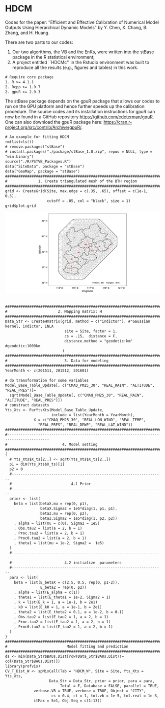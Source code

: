 # HDCM
Codes for the paper: “Efficient and Effective Calibration of Numerical Model Outputs Using Hierarchical Dynamic Models” by Y. Chen, X. Chang, B. Zhang, and H. Huang. 

There are two parts to our codes: 
1. Our two algorithms, the VB and the EnKs, were written into the stBase package in the R statistical environment;
2. A project entitled ``HDCMc'' in the Rstudio environment was built to reproduce all the results (e.g., figures and tables) in this work. 

```
# Require core package
1. R >= 4.1.1
2. Rcpp >= 1.0.7
2. gpuR >= 2.0.3
```

The stBase package depends on the gpuR package that allows our codes to run on the GPU platform and hence further speeds up the calibration procedure. The source codes and its installation instructions for gpuR can now be found in a GitHub repository https://github.com/cdeterman/gpuR. One can also download the gpuR package here: https://cran.r-project.org/src/contrib/Archive/gpuR/.


```
# An example for fitting HDCM 
rm(list=ls())
# remove.packages("stBase")
# install.packages("./package/stBase_1.0.zip", repos = NULL, type = "win.binary")
source("./R/PSTVB_Packages.R")
data("SiteData", package = "stBase")
data("GeoMap", package = "stBase")
##########################################################################################
#              1. Create triangulated mesh of the BTH region
##########################################################################################
grid <- CreateGrid(Site, max.edge = c(.35, .65), offset = c(1e-1, 0.5),
                   cutoff = .05, col = "black", size = 1)
grid$plot.grid
```
![](./HDCMc/figure/Fig4.png)
```

##########################################################################################
#                       2. Mapping matrix: H
##########################################################################################
Data_Str <- CreateHmatrix(grid, method = c("indictor"), #"Gaussian kernel, indictor, INLA
                           site = Site, factor = 1, 
                           cs = .15,  distance = F,
                           distance.method = "geodetic:km" #geodetic:1000km
                          )
##########################################################################################
#                          3. Data for modeling 
##########################################################################################
YearMonth <- c(201511, 201512, 201601)

# do transformation for some variables 
Model_Base_Table_Update[, c("CMAQ_PM25_30", "REAL_RAIN", "ALTITUDE", "REAL_PRES")]=
  sqrt(Model_Base_Table_Update[, c("CMAQ_PM25_30", "REAL_RAIN", "ALTITUDE", "REAL_PRES")])
# construct datasets  
Yts_Xts <- ParYtsXts(Model_Base_Table_Update, 
                     include = list(YearMonth = YearMonth),
		     X = c("CMAQ_PM25_30", "REAL_LON_WIND", "REAL_TEMP",
			   "REAL_PRES", "REAL_DEWP", "REAL_LAT_WIND"))
##########################################################################################
#-----------------------------------------------------------------------------------------
#                         4. Model setting
##########################################################################################
{
  # Yts_Xts$X_ts[2,,] <- sqrt(Yts_Xts$X_ts[2,,])
  p1 = dim(Yts_Xts$X_ts)[1]
  p2 = 0
  #---------------------------------------------------------------------
  #                           4.1 Prior
  #---------------------------------------------------------------------
  prior <- list(
    beta = list(betaX.mu = rep(0, p1),
                betaX.Sigma2 = 1e5*diag(1, p1, p1),
                betaZ.mu = rep(0, p2),
                betaZ.Sigma2 = 1e5*diag(1, p2, p2))
    , alpha = list(mu = c(0), Sigma2 = 1e5)
    , Obs.tau2 = list(a = 2, b = 1)
    , Proc.tau2 = list(a = 2, b = 1)
    , Proc0.tau2 = list(a = 2, b = 1)
    , theta1 = list(mu = 1e-2, Sigma2 =  1e5)
  )
  #---------------------------------------------------------------------
  #                        4.2 initialize  parameters
  #---------------------------------------------------------------------
  para <- list(
    beta = list(E_betaX = c(2.5, 0.5, rep(0, p1-2)), 
                E_betaZ = rep(0, p2))
    , alpha = list(E_alpha = c(1))
    , theta1 = list(E_theta1 = 1e-2, Sigma2 = 1)
    , k = list(E_k = 1, a = 1e-1, b = 2e1)
    , k0 = list(E_k0 = 1, a = 1e-1, b = 2e1)
    , theta2 = list(E_theta2 = 0.1, a = 1e-2, b = 0.1) 
    , Obs.tau2 = list(E_tau2 = 1, a = 2, b = 1)
    , Proc.tau2 = list(E_tau2 = 1, a = 2, b = 1)
    , Proc0.tau2 = list(E_tau2 = 1, a = 2, b = 1)
  )
}
##########################################################################################
#                           Model fitting and prediction
##########################################################################################
ds <- min(Data_Str$BAUs.Dist[row(Data_Str$BAUs.Dist)!= col(Data_Str$BAUs.Dist)])
library(profvis)
CV_T_Dist_W <- spMixCall(Tab = "HDCM_W", Site = Site, Yts_Xts = Yts_Xts, 
            		Data_Str = Data_Str, prior = prior, para = para, 
                         Total = F, Database = FALSE, parallel = TRUE, 
			 verbose.VB = TRUE, verbose = TRUE, Object = "CITY",
            		 cs = 0.4, ct = 1, tol.vb = 1e-5, tol.real = 1e-3, 
			 itMax = 5e1, Obj.Seq = c(1:13))

```
